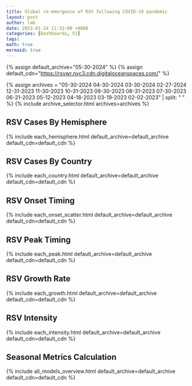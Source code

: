 ```yaml
---
title: Global re-emergence of RSV following COVID-19 pandemic
layout: post
author: lab
date: 2023-01-24 11:33:00 +0800
categories: [Dashboards, V1]
tags:
math: true
mermaid: true
---
```


{% assign default_archive="05-30-2024" %}
{% assign default_cdn="https://rsvwr.nyc3.cdn.digitaloceanspaces.com/" %}

{% assign archives = "05-30-2024 04-30-2024 03-30-2024 02-27-2024 12-31-2023 11-30-2023 10-31-2023 09-30-2023 08-31-2023 07-30-2023 06-21-2023 05-12-2023 04-18-2023 03-19-2023 02-02-2023" | split: " " %}
{% include archive_selector.html archives=archives %}

## RSV Cases By Hemisphere
{% include each_hemisphere.html default_archive=default_archive default_cdn=default_cdn %}

## RSV Cases By Country
{% include each_country.html default_archive=default_archive default_cdn=default_cdn %}

## RSV Onset Timing
{% include each_onset_scatter.html default_archive=default_archive default_cdn=default_cdn %}

## RSV Peak Timing
{% include each_peak.html default_archive=default_archive default_cdn=default_cdn %}

## RSV Growth Rate
{% include each_growth.html default_archive=default_archive default_cdn=default_cdn %}

## RSV Intensity
{% include each_intensity.html default_archive=default_archive default_cdn=default_cdn %}

## Seasonal Metrics Calculation
{% include all_models_overview.html default_archive=default_archive default_cdn=default_cdn %}
